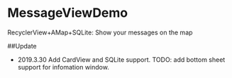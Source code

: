 # MessageViewDemo
RecyclerView+AMap+SQLite: Show your messages on the map

##Update
- 2019.3.30 Add CardView and SQLite support. TODO: add bottom sheet support for infomation window.